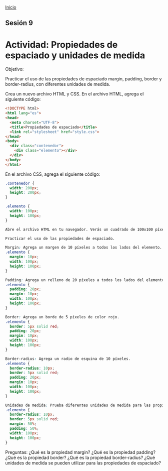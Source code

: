 <!-- No borrar o modificar -->
[Inicio](./index.md)

## Sesión 9 


<!-- Su documentación aquí -->
# Actividad: Propiedades de espaciado y unidades de medida
Objetivo:

Practicar el uso de las propiedades de espaciado margin, padding, border y border-radius, con diferentes unidades de medida.

Crea un nuevo archivo HTML y CSS.
En el archivo HTML, agrega el siguiente código:

```html
<!DOCTYPE html>
<html lang="es">
<head>
  <meta charset="UTF-8">
  <title>Propiedades de espaciado</title>
  <link rel="stylesheet" href="style.css">
</head>
<body>
  <div class="contenedor">
    <div class="elemento"></div>
  </div>
</body>
</html>
```

En el archivo CSS, agrega el siguiente código:

```css
.contenedor {
  width: 200px;
  height: 200px;
}

.elemento {
  width: 100px;
  height: 100px;
}

Abre el archivo HTML en tu navegador. Verás un cuadrado de 100x100 píxeles.

Practicar el uso de las propiedades de espaciado.

Margin: Agrega un margen de 10 píxeles a todos los lados del elemento.
.elemento {
  margin: 10px;
  width: 100px;
  height: 100px;
}

Padding: Agrega un relleno de 20 píxeles a todos los lados del elemento.
.elemento {
  padding: 20px;
  margin: 10px;
  width: 100px;
  height: 100px;
}

Border: Agrega un borde de 5 píxeles de color rojo.
.elemento {
  border: 5px solid red;
  padding: 20px;
  margin: 10px;
  width: 100px;
  height: 100px;
}

Border-radius: Agrega un radio de esquina de 10 píxeles.
.elemento {
  border-radius: 10px;
  border: 5px solid red;
  padding: 20px;
  margin: 10px;
  width: 100px;
  height: 100px;
}

Unidades de medida: Prueba diferentes unidades de medida para las propiedades de espaciado. Por ejemplo, puedes usar unidades porcentuales (%) para establecer un margen o relleno del 50%.
.elemento {
  border-radius: 10px;
  border: 5px solid red;
  margin: 50%;
  padding: 50%;
  width: 100px;
  height: 100px;
}
```

Preguntas:
¿Qué es la propiedad margin?
¿Qué es la propiedad padding?
¿Qué es la propiedad border?
¿Qué es la propiedad border-radius?
¿Qué unidades de medida se pueden utilizar para las propiedades de espaciado?






